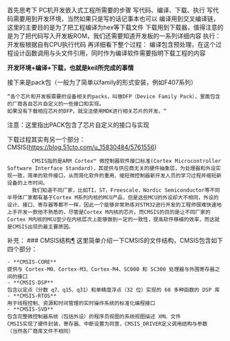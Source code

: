 首先思考下 PC机开发嵌入式工程所需要的步骤
写代码、编译、下载、执行
写代码需要用到开发环境，当然如果只是写的话记事本也可以
编译用到交叉编译链，这里的主要目的是为了把工程编译为hex等下载文件
下载用到下载器，值得注意的是为了把代码写入开发板ROM，我们还需要知道开发板的一系列详细内容
执行：开发板根据自有CPU执行代码
再详细看下整个过程：
编译包含预处理，在这个过程设计函数调用与头文件引用，同时作为编译软件需要指明下载工程的内容

**开发环境+编译+下载，也就是keil所完成的事情**

接下来是pack包（一般为了简单以family的形式安装，例如F407系列）

	“各个芯片和开发板需要的设备相关的packs，叫做DFP（Device Family Pack），里面包含的厂商各自芯片自定义的一些接口和实现。
	如果没有下载相应芯片的DFP，就没法使用MDK进行相关芯片的开发。“
注意：这里指出PACK包含了芯片自定义的接口与实现

下载过程其实有另一个部分：CMSIS(https://blog.51cto.com/u_15830484/5761556)
			
			CMSIS指的是ARM Cortex™ 微控制器软件接口标准(Cortex Microcontroller Software Interface Standard)，其提供与供应商无关的硬件抽象层，为处理器和外设实现一致，简单的软件接口，从而简化软件的重用、缩短微控制器新开发人员的学习过程并缩短新设备的上市时间。
			我们知道不同厂家，比如TI，ST，Freescale，Nordic Semiconductor等不同半导体厂家都有基于Cortex M系列内核的MCU产品，但是这些MCU的外设却大不相同，外设的设计、接口、寄存器等都不一样，因此一个能够非常熟练对STM32进行开发的工程师很难快速地上手开发一款他不熟悉的，尽管是Cortex M内核的芯片。而CMSIS的目的是让不同厂家的Cortex M内核的MCU至少在内核层次上能够做到一定的一致性，提高软件移植的效率，而这就是CMSIS出现的最主要原因。

补充：
	### CMSIS结构[¶](https://microdynamics.github.io/1.%20Breeze%20Mini%E5%9B%9B%E8%BD%B4%E9%A3%9E%E8%A1%8C%E5%99%A8/4.1%20STM32%E7%B3%BB%E7%BB%9F%E5%BC%80%E5%8F%91-%E5%90%AF%E5%8A%A8%E6%96%87%E4%BB%B6%E4%B8%8ECMSIS/#cmsis_1 "Permanent link")
	这里简单介绍一下CMSIS的文件结构，CMSIS包含如下四个部分：
	
	- **CMSIS-CORE**
    提供与 Cortex-M0、Cortex-M3、Cortex-M4、SC000 和 SC300 处理器与外围寄存器之间的接口
	- **CMSIS-DSP**
    包含以定点（分数 q7、q15、q31）和单精度浮点（32 位）实现的 60 多种函数的 DSP 库
	- **CMSIS-RTOS**
    用于线程控制、资源和时间管理的实时操作系统的标准化编程接口
	- **CMSIS-SVD**
    包含完整微控制器系统（包括外设）的程序员视图的系统视图描述 XML 文件
    CMSIS实现了硬件封装，寄存器、中断设置为同意，CMSIS_DRIVER定义调用结构与参数
    （当然各厂商库文件不相同）
    